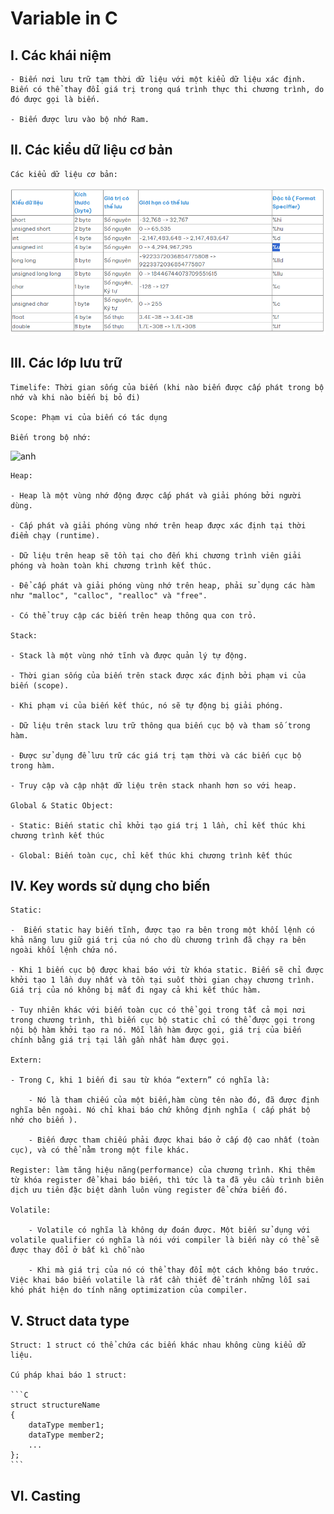 # Variable in C

## I. Các khái niệm 

	- Biến nơi lưu trữ tạm thời dữ liệu với một kiểu dữ liệu xác định. Biến có thể thay đổi giá trị trong quá trình thực thi chương trình, do đó được gọi là biến.
	
	- Biến được lưu vào bộ nhớ Ram.
	
## II. Các kiểu dữ liệu cơ bản 
	
	Các kiểu dữ liệu cơ bản:
	
![anh](kieu_du_lieu.png)

## III. Các lớp lưu trữ
	
	Timelife: Thời gian sống của biến (khi nào biến được cấp phát trong bộ nhớ và khi nào biến bị bỏ đi)
	
	Scope: Phạm vi của biến có tác dụng
	
	Biến trong bộ nhớ: 
	
![anh](bien_trong_bo_nho)

	Heap:
	
	- Heap là một vùng nhớ động được cấp phát và giải phóng bởi người dùng.
	
	- Cấp phát và giải phóng vùng nhớ trên heap được xác định tại thời điểm chạy (runtime).
	
	- Dữ liệu trên heap sẽ tồn tại cho đến khi chương trình viên giải phóng và hoàn toàn khi chương trình kết thúc.
	
	- Để cấp phát và giải phóng vùng nhớ trên heap, phải sử dụng các hàm như "malloc", "calloc", "realloc" và "free".
	
	- Có thể truy cập các biến trên heap thông qua con trỏ.
	
	Stack:

	- Stack là một vùng nhớ tĩnh và được quản lý tự động.
	
	- Thời gian sống của biến trên stack được xác định bởi phạm vi của biến (scope).
	
	- Khi phạm vi của biến kết thúc, nó sẽ tự động bị giải phóng.
	
	- Dữ liệu trên stack lưu trữ thông qua biến cục bộ và tham số trong hàm.
	
	- Được sử dụng để lưu trữ các giá trị tạm thời và các biến cục bộ trong hàm.
	
	- Truy cập và cập nhật dữ liệu trên stack nhanh hơn so với heap.
	
	Global & Static Object:
	
	- Static: Biến static chỉ khởi tạo giá trị 1 lần, chỉ kết thúc khi chương trình kết thúc 
	
	- Global: Biến toàn cục, chỉ kết thúc khi chương trình kết thúc

## IV. Key words sử dụng cho biến

	Static:
	
	-  Biến static hay biến tĩnh, được tạo ra bên trong một khối lệnh có khả năng lưu giữ giá trị của nó cho dù chương trình đã chạy ra bên ngoài khối lệnh chứa nó.

	- Khi 1 biến cục bộ được khai báo với từ khóa static. Biến sẽ chỉ được khởi tạo 1 lần duy nhất và tồn tại suốt thời gian chạy chương trình. Giá trị của nó không bị mất đi ngay cả khi kết thúc hàm.
	
	- Tuy nhiên khác với biến toàn cục có thể gọi trong tất cả mọi nơi trong chương trình, thì biến cục bộ static chỉ có thể được gọi trong nội bộ hàm khởi tạo ra nó. Mỗi lần hàm được gọi, giá trị của biến chính bằng giá trị tại lần gần nhất hàm được gọi.
		
	Extern:
	
	- Trong C, khi 1 biến đi sau từ khóa “extern” có nghĩa là:

		- Nó là tham chiếu của một biến,hàm cùng tên nào đó, đã được định nghĩa bên ngoài. Nó chỉ khai báo chứ không định nghĩa ( cấp phát bộ nhớ cho biến ).
		
		- Biến được tham chiếu phải được khai báo ở cấp độ cao nhất (toàn cục), và có thể nằm trong một file khác.
	
	Register: làm tăng hiệu năng(performance) của chương trình. Khi thêm từ khóa register để khai báo biến, thì tức là ta đã yêu cầu trình biên dịch ưu tiên đặc biệt dành luôn vùng register để chứa biến đó.
	
	Volatile: 
	
		- Volatile có nghĩa là không dự đoán được. Một biến sử dụng với volatile qualifier có nghĩa là nói với compiler là biến này có thể sẽ được thay đổi ở bất kì chỗ nào

		- Khi mà giá trị của nó có thể thay đổi một cách không báo trước. Việc khai báo biến volatile là rất cần thiết để tránh những lỗi sai khó phát hiện do tính năng optimization của compiler.
## V. Struct data type

	Struct: 1 struct có thể chứa các biến khác nhau không cùng kiểu dữ liệu.
	
	Cú pháp khai báo 1 struct: 
	
	```C
	struct structureName 
	{
		dataType member1;
		dataType member2;
		...
	};
	```
	
## VI. Casting
 
	